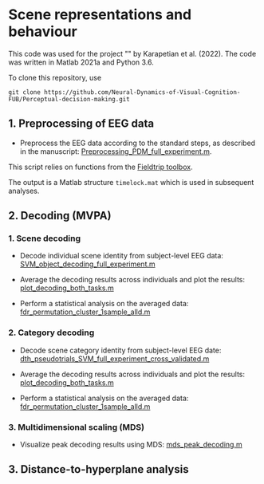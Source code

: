 # Scene representations and behaviour

This code was used for the project "" by Karapetian et al. (2022). The code was written in Matlab 2021a and Python 3.6. 

To clone this repository, use

```
git clone https://github.com/Neural-Dynamics-of-Visual-Cognition-FUB/Perceptual-decision-making.git
```



## 1. Preprocessing of EEG data

* Preprocess the EEG data according to the standard steps, as described in the manuscript:
[Preprocessing_PDM_full_experiment.m](https://github.com/Neural-Dynamics-of-Visual-Cognition-FUB/Perceptual-decision-making/blob/master/ANALYSIS_Full_experiment/PREPROCESSING/Preprocessing_PDM_full_experiment.m).

This script relies on functions from the [Fieldtrip toolbox](https://www.fieldtriptoolbox.org/download/). 

The output is a Matlab structure ```timelock.mat``` which is used in subsequent analyses.

## 2. Decoding (MVPA)

### 1. Scene decoding

* Decode individual scene identity from subject-level EEG data: [SVM_object_decoding_full_experiment.m](https://github.com/Neural-Dynamics-of-Visual-Cognition-FUB/Perceptual-decision-making/blob/master/ANALYSIS_Full_experiment/MVPA/First-level/SVM_object_decoding_full_experiment.m)

* Average the decoding results across individuals and plot the results: [plot_decoding_both_tasks.m](https://github.com/Neural-Dynamics-of-Visual-Cognition-FUB/Perceptual-decision-making/blob/master/ANALYSIS_Full_experiment/MVPA/Plotting/plot_decoding_both_tasks.m)

* Perform a statistical analysis on the averaged data: [fdr_permutation_cluster_1sample_alld.m](https://github.com/Neural-Dynamics-of-Visual-Cognition-FUB/Perceptual-decision-making/blob/master/ANALYSIS_Full_experiment/STATS/fdr_permutation_cluster_1sample_alld.m)

### 2. Category decoding

* Decode scene category identity from subject-level EEG date: [dth_pseudotrials_SVM_full_experiment_cross_validated.m](https://github.com/Neural-Dynamics-of-Visual-Cognition-FUB/Perceptual-decision-making/blob/master/ANALYSIS_Full_experiment/DTH/First-level/dth_pseudotrials_SVM_full_experiment_cross_validated.m)

* Average the decoding results across individuals and plot the results: [plot_decoding_both_tasks.m](https://github.com/Neural-Dynamics-of-Visual-Cognition-FUB/Perceptual-decision-making/blob/master/ANALYSIS_Full_experiment/MVPA/Plotting/plot_decoding_both_tasks.m)

* Perform a statistical analysis on the averaged data: [fdr_permutation_cluster_1sample_alld.m](https://github.com/Neural-Dynamics-of-Visual-Cognition-FUB/Perceptual-decision-making/blob/master/ANALYSIS_Full_experiment/STATS/fdr_permutation_cluster_1sample_alld.m)

### 3. Multidimensional scaling (MDS)

* Visualize peak decoding results using MDS: [mds_peak_decoding.m](https://github.com/Neural-Dynamics-of-Visual-Cognition-FUB/Perceptual-decision-making/blob/master/ANALYSIS_Full_experiment/MVPA/Plotting/mds_peak_decoding.m)

## 3. Distance-to-hyperplane analysis


